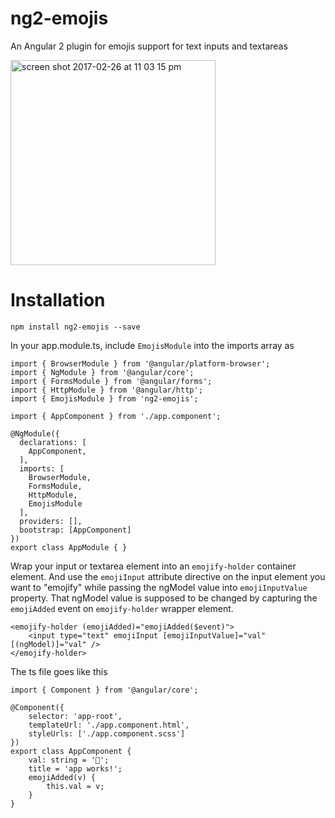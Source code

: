 # ng2-emojis
An Angular 2 plugin for emojis support for text inputs and textareas

<img width="328" alt="screen shot 2017-02-26 at 11 03 15 pm" src="https://cloud.githubusercontent.com/assets/4329912/23342003/3e67abce-fc78-11e6-89c5-7f268f4544d4.png">

# Installation

`npm install ng2-emojis --save`


In your app.module.ts, include `EmojisModule` into the imports array as

```
import { BrowserModule } from '@angular/platform-browser';
import { NgModule } from '@angular/core';
import { FormsModule } from '@angular/forms';
import { HttpModule } from '@angular/http';
import { EmojisModule } from 'ng2-emojis';

import { AppComponent } from './app.component';

@NgModule({
  declarations: [
    AppComponent,
  ],
  imports: [
    BrowserModule,
    FormsModule,
    HttpModule,
    EmojisModule
  ],
  providers: [],
  bootstrap: [AppComponent]
})
export class AppModule { }

```

Wrap your input or textarea element into an `emojify-holder` container element. And use the `emojiInput` attribute directive on the input element you want to "emojify" while passing the ngModel value into `emojiInputValue` property. That ngModel value is supposed to be changed by capturing the `emojiAdded` event on `emojify-holder` wrapper element.

```
<emojify-holder (emojiAdded)="emojiAdded($event)">
    <input type="text" emojiInput [emojiInputValue]="val" [(ngModel)]="val" />
</emojify-holder>
```

The ts file goes like this 


```
import { Component } from '@angular/core';

@Component({
	selector: 'app-root',
	templateUrl: './app.component.html',
	styleUrls: ['./app.component.scss']
})
export class AppComponent {
	val: string = '🐘';
	title = 'app works!';
	emojiAdded(v) {
		this.val = v;
	}
}
```




